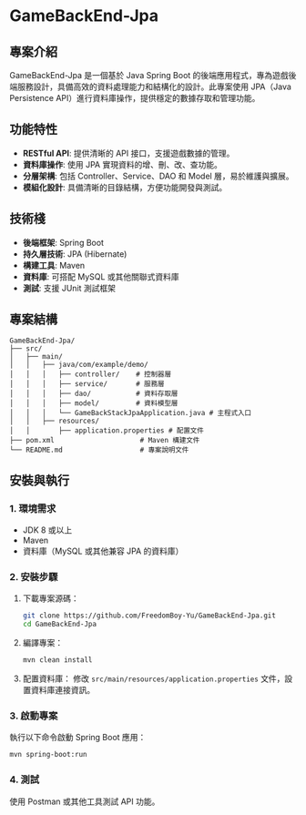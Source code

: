 
# GameBackEnd-Jpa

## 專案介紹
GameBackEnd-Jpa 是一個基於 Java Spring Boot 的後端應用程式，專為遊戲後端服務設計，具備高效的資料處理能力和結構化的設計。此專案使用 JPA（Java Persistence API）進行資料庫操作，提供穩定的數據存取和管理功能。

## 功能特性
- **RESTful API**: 提供清晰的 API 接口，支援遊戲數據的管理。
- **資料庫操作**: 使用 JPA 實現資料的增、刪、改、查功能。
- **分層架構**: 包括 Controller、Service、DAO 和 Model 層，易於維護與擴展。
- **模組化設計**: 具備清晰的目錄結構，方便功能開發與測試。

## 技術棧
- **後端框架**: Spring Boot
- **持久層技術**: JPA (Hibernate)
- **構建工具**: Maven
- **資料庫**: 可搭配 MySQL 或其他關聯式資料庫
- **測試**: 支援 JUnit 測試框架

## 專案結構
```
GameBackEnd-Jpa/
├── src/
│   ├── main/
│   │   ├── java/com/example/demo/
│   │   │   ├── controller/    # 控制器層
│   │   │   ├── service/       # 服務層
│   │   │   ├── dao/           # 資料存取層
│   │   │   ├── model/         # 資料模型層
│   │   │   └── GameBackStackJpaApplication.java # 主程式入口
│   │   ├── resources/
│   │       ├── application.properties # 配置文件
├── pom.xml                     # Maven 構建文件
└── README.md                   # 專案說明文件
```

## 安裝與執行

### 1. 環境需求
- JDK 8 或以上
- Maven
- 資料庫（MySQL 或其他兼容 JPA 的資料庫）

### 2. 安裝步驟
1. 下載專案源碼：
   ```bash
   git clone https://github.com/FreedomBoy-Yu/GameBackEnd-Jpa.git
   cd GameBackEnd-Jpa
   ```
2. 編譯專案：
   ```bash
   mvn clean install
   ```
3. 配置資料庫：
   修改 `src/main/resources/application.properties` 文件，設置資料庫連接資訊。

### 3. 啟動專案
執行以下命令啟動 Spring Boot 應用：
```bash
mvn spring-boot:run
```

### 4. 測試
使用 Postman 或其他工具測試 API 功能。
